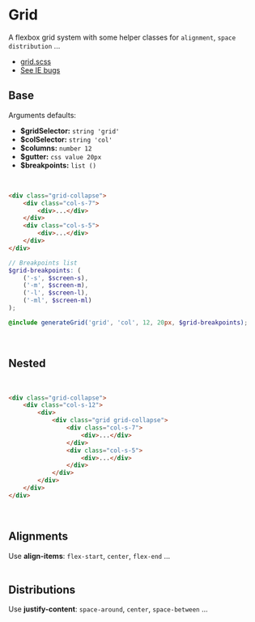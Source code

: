 # Grid 

A flexbox grid system with some helper classes for `alignment`, `space distribution` ...  
 - [grid.scss](https://github.com/fluffy-factory/toolbox/blob/master/src/scss/layout/_grid.scss)
 - [See IE bugs](https://github.com/philipwalton/flexbugs)


## Base 
Arguments defaults:
 - **$gridSelector:** `` string 'grid' ``
 - **$colSelector:** `` string 'col' ``
 - **$columns:** `` number 12 ``
 - **$gutter:** `` css value 20px ``
 - **$breakpoints:** `` list () ``

<br/>
<Grid-base></Grid-base>

```html
<div class="grid-collapse">
	<div class="col-s-7">
		<div>...</div>
	</div>
	<div class="col-s-5">
		<div>...</div>
	</div>
</div>
```

```scss
// Breakpoints list
$grid-breakpoints: (
	('-s', $screen-s),
	('-m', $screen-m),
	('-l', $screen-l),
	('-ml', $screen-ml)
);

@include generateGrid('grid', 'col', 12, 20px, $grid-breakpoints);
```

<br/>


## Nested
<br/>
<Grid-nested></Grid-nested>

```html
<div class="grid-collapse">
	<div class="col-s-12">
		<div>
			<div class="grid grid-collapse">
				<div class="col-s-7">
					<div>...</div>
				</div>
				<div class="col-s-5">
					<div>...</div>
				</div>
			</div>
		</div>
	</div>
</div>
```

<br/>

## Alignments
Use **align-items**: `flex-start`, `center`, `flex-end` ...
<br/>
<br/>
<Grid-align></Grid-align>

## Distributions
Use **justify-content**: `space-around`, `center`, `space-between` ...
<br/>
<br/>
<Grid-distribution></Grid-distribution>